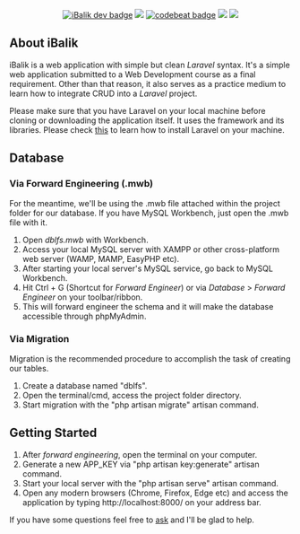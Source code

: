 <p align="center"><a href="https://github.com/nardsqq/iBalik"><img alt="iBalik dev badge" src="https://img.shields.io/badge/project-under--development-orange.svg"/></a> <a href="https://github.com/dwyl/esta/issues"><img src ="https://img.shields.io/badge/contributions-welcome-brightgreen.svg?style=flat"/></a> <a href="https://codebeat.co/projects/github-com-nardsqq-ibalik-master"><img alt="codebeat badge" src="https://codebeat.co/badges/c74f73cb-edcc-405d-9095-7cf47ef24f8e"/></a> <a href="https://github.com/nardsqq/iBalik"><img src="https://img.shields.io/badge/progress-39%25-brightgreen.svg"></img></a> <a href="https://github.com/nardsqq/iBalik/issues"><img src="https://img.shields.io/github/issues-raw/badges/shields/website.svg"></img></a></p>

## About iBalik 

iBalik is a web application with simple but clean *Laravel* syntax. It's a simple web application submitted to a Web Development course as a final requirement. Other than that reason, it also serves as a practice medium to learn how to integrate CRUD into a *Laravel* project.

Please make sure that you have Laravel on your local machine before cloning or downloading the application itself. It uses the framework and its libraries. Please check [this](https://laravel.com/docs/5.4#installing-laravel) to learn how to install Laravel on your machine.

## Database

### Via Forward Engineering (.mwb)

For the meantime, we'll be using the .mwb file attached within the project folder for our database. If you have MySQL Workbench, just open the .mwb file with it.

1. Open *dblfs.mwb* with Workbench.
2. Access your local MySQL server with XAMPP or other cross-platform web server (WAMP, MAMP, EasyPHP etc).
3. After starting your local server's MySQL service, go back to MySQL Workbench.
4. Hit Ctrl + G (Shortcut for *Forward Engineer*) or via *Database* > *Forward Engineer* on your toolbar/ribbon.
5. This will forward engineer the schema and it will make the database accessible through phpMyAdmin.

### Via Migration

Migration is the recommended procedure to accomplish the task of creating our tables.
1. Create a database named "dblfs".
2. Open the terminal/cmd, access the project folder directory.
3. Start migration with the "php artisan migrate" artisan command.

## Getting Started

1. After *forward engineering*, open the terminal on your computer.
2. Generate a new APP_KEY via "php artisan key:generate" artisan command.
3. Start your local server with the "php artisan serve" artisan command.
4. Open any modern browsers (Chrome, Firefox, Edge etc) and access the application by typing http://localhost:8000/ on your address bar.

If you have some questions feel free to [ask](https://github.com/nardsqq/iBalik/issues) and I'll be glad to help.
